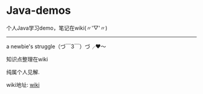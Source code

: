 # Java-demos
个人Java学习demo，笔记在wiki(〃'▽'〃)
- - -
a newbie's struggle（づ￣3￣）づ╭❤～

知识点整理在wiki

纯属个人见解.

wiki地址:
[wiki](https://github.com/CheNbXxx/java-demos/wiki)
